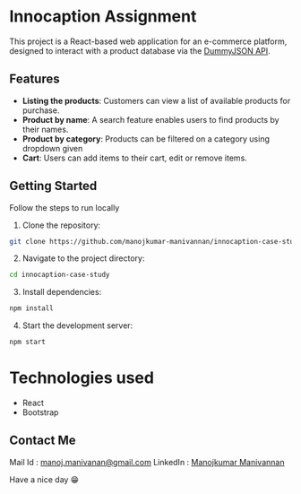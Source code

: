 # Innocaption Assignment

This project is a React-based web application for an e-commerce platform, designed to interact with a product database via the [DummyJSON API](https://dummyjson.com/docs). 

## Features

- **Listing the products**: Customers can view a list of available products for purchase.
- **Product by name**: A search feature enables users to find products by their names.
- **Product by category**: Products can be filtered on a category using dropdown given 
- **Cart**: Users can add items to their cart, edit or remove items. 

## Getting Started

Follow the steps to run locally

1. Clone the repository:

```bash
git clone https://github.com/manojkumar-manivannan/innocaption-case-study.git
```

2. Navigate to the project directory:

```bash
cd innocaption-case-study
```

3. Install dependencies:

```bash 
npm install
```

4. Start the development server:

```bash
npm start
```

# Technologies used
- React 
- Bootstrap


## Contact Me
Mail Id : manoj.manivanan@gmail.com
LinkedIn : <a href="https://www.linkedin.com/in/manojkumar-manivannan/">Manojkumar Manivannan</a>

 Have a nice day :grin:
